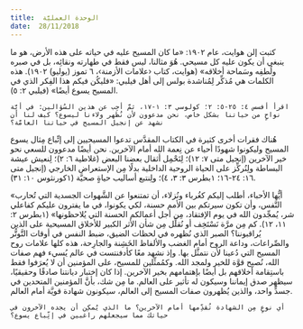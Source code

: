 ```yaml
---
title:  الوحدة العمليَّة
date:  28/11/2018
---
```


كتبت إلن هوايت، عام ١٩٠٢: «ما كان المسيح عليه في حياته على هذه الأرض، هو ما ينبغي أن يكون عليه كل مسيحي. هُوَ مثالنا، ليس فقط في طهارته ونقائِه، بل في صبره ولُطفِه وسَماحة أخلاقه» (هوايت، كتاب ‹علامات الأزمنة›، ٦ تموز (يوليو) ١٩٠٢). هذه الكلمات هي مُذكِّر لِمُناشدة بولس إلى أهل فيلبي: «فليكُن فيكم هذا الفِكر الذي في المسيح يسوع أيضًا» (فيلبي ٢: ٥).

`اقرأ أفسس ٤: ٢٥-٥: ٢؛ كولوسي ٣: ١-١٧، ثمَّ أجِب عن هذين السُؤالين: في أيَّة نواحٍ من حياتنا بشكل خاص، نحن مدعوون لأن نُظهر ولاءنا ليسوع؟ كيف لنا أن نشهد عن إنجيل المسيح في حياتنا العامَّة؟`

هُناك فقرات أخرى كثيرة في الكتاب المقدَّس تدعوا المسيحيين إلى إتِّباع مِثال يسوع المسيح وليكونوا شهودًا أحياء عن نِعمة الله أمام الآخرين. نحن أيضًا مدعوون للسعي نحو خير الآخرين (إنجيل متى ٧: ١٢)؛ لِنَحْمِل أثقال بعضنا البعض (غلاطية ٦: ٢)؛ لِنعيش عيشة البساطة ولِنُركِّز على الحياة الروحية الداخلية بدلًا مِن الإستعراض الخارجي (إنجيل متى ١٦: ٢٤-١٦؛ ١بطرس ٣: ٣، ٤)؛ ولِنتبع أساليب حياةٍ صحيَّة (١كورنثوس ١٠: ٣١).

«أيُّها الأحباء، أطلب إليكم كغُرباء ونُزلاء، أن تمتنعوا عن الشَّهوات الجسدية التي تُحارب النَّفس، وأن تكون سيرتكم بين الأمم حسنة، لكي يكونوا، في ما يفترون عليكم كفاعلي شر، يُمجِّدون الله في يوم الإفتقاد، مِن أجل أعمالكم الحسنة التي يُلاحظونها» (١بطرس ٢: ١١، ١٢). كم مِن مرَّة نَسْتَخِف أو نُقلِّل مِن شأن الأثر الكبير للأخلاق المسيحية على الذين يُراقبوننا؟ الصبر الذي نُظهره في لحظات الضيق، ضبط النفس في أوقات التَّوتُّر والصِّراعات، وداعة الروح أمام الغضب والألفاظ الخَشِنة والجارِحة، هذه كلها علامات روح المسيح التي دُعينا لأن نتمثَّل بها. وإذ نشهد معًا كأدفنتست في عالم يُسيء فهم صفات الله، نُصبِح قوَّة للخير ولمجد الله. وكمُمثِّلين للمسيح، على المؤمنين أن لا يُعرَفوا فقط باستِقامة أخلاقهم بل أيضًا بإهتمامهم بخير الآخرين. إذا كان إختبار ديانتنا صادقًا وحقيقيًا، سيظهر صدق إيماننا وسيكون له تأثير على العالم. ما مِن شك، بأنَّ المؤمنين المتحدين في جسدٍّ واحد، والذين يُظهرون صفات المسيح إلى العالم، سيكونون شهادة قويَّة أمام العالم.

`أي نوعٍ مِن الشهادة تُقدِّمها أمام الآخرين؟ ما الذي يُمكِن أن يجده الآخرون في حياتك مما سيجعلهم راغبين في إتِّباع يسوع؟`